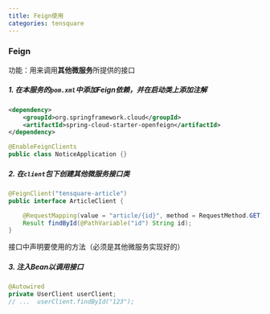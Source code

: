 ```yaml
---
title: Feign使用
categories: tensquare
---
```


### Feign

功能：用来调用**其他微服务**所提供的接口

##### 1. 在本服务的`pom.xml`中添加Feign依赖，并在启动类上添加注解

```xml
<dependency>
    <groupId>org.springframework.cloud</groupId>
    <artifactId>spring-cloud-starter-openfeign</artifactId>
</dependency>
```

```java
@EnableFeignClients
public class NoticeApplication {}
```

##### 2. 在`client`包下创建其他微服务接口类

```java
@FeignClient("tensquare-article")
public interface ArticleClient {

    @RequestMapping(value = "article/{id}", method = RequestMethod.GET)
    Result findById(@PathVariable("id") String id);
}
```

接口中声明要使用的方法（必须是其他微服务实现好的）

##### 3. 注入Bean以调用接口

```java
@Autowired
private UserClient userClient;
// ...	userClient.findById("123");
```

